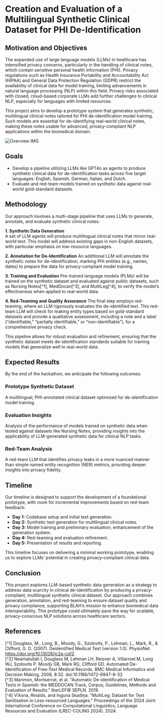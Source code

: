 # Creation and Evaluation of a Multilingual Synthetic Clinical Dataset for PHI De-Identification

## Motivation and Objectives 
The expanded use of large language models (LLMs) in healthcare has intensified privacy concerns, particularly in the handling of clinical notes, which contain sensitive personal health information (PHI). Privacy regulations such as Health Insurance Portability and Accountability Act (HIPAA) and General Data Protection Regulation (GDPR) restrict the availability of clinical data for model training, limiting advancements in natural language processing (NLP) within this field. Privacy risks associated with closed, cloud-based corporate LLMs add further challenges to clinical NLP, especially for languages with limited resources.

This project aims to develop a prototype system that generates synthetic, multilingual clinical notes tailored for PHI de-identification model training. Such models are essential for de-identifying real-world clinical notes, making these notes usable for advanced, privacy-compliant NLP applications within the biomedical domain.


![Overview IMG](https://github.com/coree/blah9-deid/blob/main/img/blah9-deid.png)

##  Goals
- Develop a pipeline utilizing LLMs like GPT4o as agents to produce synthetic clinical data for de-identification tasks across five target languages: English, Spanish, German, Italian, and Dutch.
- Evaluate and red-team models trained on synthetic data against real-world gold-standard datasets.

## Methodology
Our approach involves a multi-stage pipeline that uses LLMs to generate, annotate, and evaluate synthetic clinical notes:

**1. Synthetic Data Generation**  
   A set of LLM agents will produce multilingual clinical notes that mirror real-world text. This model will address existing gaps in non-English datasets, with particular emphasis on low-resource languages.

**2. Annotation for De-Identification**
   An additional LLM will annotate the synthetic notes for de-identification, marking PHI entities (e.g., names, dates) to prepare the data for privacy-compliant model training.


**3. Training and Evaluation**
   Pre-trained language models (PLMs) will be trained on the synthetic dataset and evaluated against public datasets, such as Nursing Notes[^1], MedDocan[^3], and MultiLeg[^4], to verify the model’s effectiveness when applied to real-world data.

**4. Red-Teaming and Quality Assurance**
   The final step employs red-teaming, where an LLM rigorously evaluates the de-identified text. This red-team LLM will check for leaking entity types based on gold-standard datasets and provide a qualitative assessment, including a note and a label (“identifiable,” “partially identifiable,” or “non-identifiable”), for a comprehensive privacy check.

This pipeline allows for robust evaluation and refinement, ensuring that the synthetic dataset meets de-identification standards suitable for training models that generalize well to real-world data.

## Expected Results
By the end of the hackathon, we anticipate the following outcomes:

### Prototype Synthetic Dataset 
   A multilingual, PHI-annotated clinical dataset optimized for de-identification model training.

### Evaluation Insights
   Analysis of the performance of models trained on synthetic data when tested against datasets like Nursing Notes, providing insights into the applicability of LLM-generated synthetic data for clinical NLP tasks.

### Red-Team Analysis  
   A red-team LLM that identifies privacy leaks in a more nuanced manner than simple named entity recognition (NER) metrics, providing deeper insights into privacy fidelity.

##  Timeline 
Our timeline is designed to support the development of a foundational prototype, with room for incremental improvements based on red-team feedback:

- **Day 1:** Codebase setup and initial text generation.
- **Day 2:** Synthetic text generation for multilingual clinical notes.
- **Day 3:** Model training and preliminary evaluation; enhancement of the generation system.
- **Day 4:** Red-teaming and evaluation refinement.
- **Day 5:** Presentation of results and reporting.

This timeline focuses on delivering a minimal working prototype, enabling us to explore LLMs’ potential in creating privacy-compliant clinical data.

## Conclusion
This project explores LLM-based synthetic data generation as a strategy to address data scarcity in clinical de-identification by producing a privacy-compliant, multilingual synthetic clinical dataset. Our approach combines generation, annotation, and red-teaming to ensure dataset quality and privacy compliance, supporting BLAH’s mission to enhance biomedical data interoperability. This prototype could ultimately pave the way for scalable, privacy-conscious NLP solutions across healthcare sectors.

## References
[^1] Douglass, M., Long, B., Moody, G., Szolovits, P., Lehman, L., Mark, R., & Clifford, G. D. (2007). Deidentified Medical Text (version 1.0). PhysioNet. https://doi.org/10.13026/jc2a-ca12.  
[^2] Neamatullah I, Douglass M, Lehman LH, Reisner A, Villarroel M, Long WJ, Szolovits P, Moody GB, Mark RG, Clifford GD. Automated De-Identification of Free-Text Medical Records. BMC Medical Informatics and Decision Making, 2008, 8:32. doi:10.1186/1472-6947-8-32  
[^3] Marimon, Montserrat, et al. "Automatic De-identification of Medical Texts in Spanish: the MEDDOCAN Track, Corpus, Guidelines, Methods and Evaluation of Results." IberLEF@ SEPLN. 2019.  
[^4] Vīksna, Rinalds, and Inguna Skadiņa. "MultiLeg: Dataset for Text Sanitisation in Less-resourced Languages." Proceedings of the 2024 Joint International Conference on Computational Linguistics, Language Resources and Evaluation (LREC-COLING 2024). 2024.  
